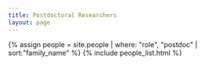 ```yaml
---
title: Postdoctoral Researchers
layout: page
---
```


<div class="row">
{% assign people = site.people | where: "role", "postdoc" | sort:"family_name" %}
{% include people_list.html %}
</div>